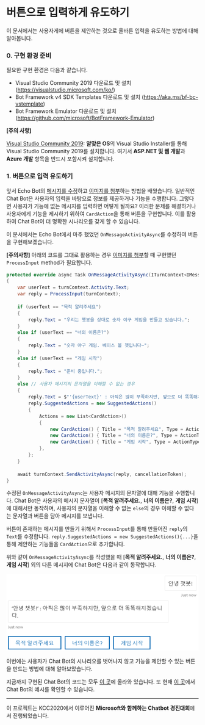 # 버튼으로 입력하게 유도하기

이 문서에서는 사용자게에 버튼을 제안하는 것으로 올바른 입력을 유도하는 방법에 대해 알아봅니다.



### 0. 구현 환경 준비

필요한 구현 환경은 다음과 같습니다.

- Visual Studio Community 2019 다운로드 및 설치 (https://visualstudio.microsoft.com/ko/)
- Bot Framework v4 SDK Templates  다운로드 및 설치 (https://aka.ms/bf-bc-vstemplate)
- Bot Framework Emulator 다운로드 및 설치 (https://github.com/microsoft/BotFramework-Emulator)

**[주의 사항]**

<u>Visual Studio Community 2019</u>: **알맞은 OS**의 Visual Studio Installer를 통해  Visual Studio Community 2019를 설치합니다. 여기서 **ASP.NET 및 웹 개발**과 **Azure 개발** 항목을 반드시 포함시켜 설치합니다.



### 1. 버튼으로 입력 유도하기

앞서 Echo Bot의 [메시지를 수정](https://github.com/BullsAndCowsBot/chatbot/blob/master/tutorial/1_modify_message.md)하고 [이미지를 첨부](https://github.com/BullsAndCowsBot/chatbot/blob/master/tutorial/2_attachment_image.md)하는 방법을 배웠습니다. 일반적인 Chat Bot은 사용자의 입력을 바탕으로 정보를 제공하거나 기능을 수행합니다. 그렇다면 사용자가 기능에 없는 메시지를 입력하면 어떻게 될까요? 이러한 문제를 해결하거나 사용자에게 기능을 제시하기 위하여 `CardAction`을 통해 버튼을 구현합니다. 이를 활용하여 Chat Bot이 더 명확한 시나리오를 갖게 할 수 있습니다.

이 문서에서는 Echo Bot에서 마주 했었던 `OnMessageActivityAsync`를 수정하여 버튼을 구현해보겠습니다.

**[주의사항]** 아래의 코드를 그대로 활용하는 경우 [이미지를 첨부](https://github.com/BullsAndCowsBot/chatbot/blob/master/tutorial/2_attachment_image.md)할 때 구현했던 `ProcessInput` method가 필요합니다.

```c#
protected override async Task OnMessageActivityAsync(ITurnContext<IMessageActivity> turnContext, CancellationToken cancellationToken)
{
	var userText = turnContext.Activity.Text;
	var reply = ProcessInput(turnContext);

	if (userText == "목적 알려주세요")
	{
		reply.Text = "우리는 챗봇을 상대로 숫자 야구 게임을 만들고 있습니다.";
	}
	else if (userText == "너의 이름은?")
	{
		reply.Text = "숫자 야구 게임. 베이스 볼 쳇입니다~";
	}
	else if (userText == "게임 시작")
	{
		reply.Text = "준비 중입니다.";
	}
	else // 사용자 메시지의 문자열을 이해할 수 없는 경우
	{
		reply.Text = $"'{userText}' : 아직은 많이 부족하지만, 앞으로 더 똑똑해지겠습니다.";
		reply.SuggestedActions = new SuggestedActions()
		{
			Actions = new List<CardAction>()
			{
				new CardAction() { Title = "목적 알려주세요", Type = ActionTypes.ImBack, Value = "목적 알려주세요" },
				new CardAction() { Title = "너의 이름은?", Type = ActionTypes.ImBack, Value = "너의 이름은?" },
				new CardAction() { Title = "게임 시작", Type = ActionTypes.ImBack, Value = "게임 시작" },
			},
		};
	}

	await turnContext.SendActivityAsync(reply, cancellationToken);
}
```

수정된 `OnMessageActivityAsync`는 사용자 메시지의 문자열에 대해 기능을 수행합니다. Chat Bot은 사용자의 메시지 문자열이 [**목적 알려주세요.**, **너의 이름은?**, **게임 시작**]에 대해서만 동작하며, 사용자의 문자열을 이해할 수 없는 `else`의 경우 이해할 수 없다는 문자열과 버튼을 담아 메시지를 보냅니다.

버튼이 존재하는 메시지를 만들기 위해서  `ProcessInput`를 통해 만들어진 `reply`의 `Text`를 수정합니다. `reply.SuggestedActions = new SuggestedActions(){...}`을 통해 제안하는 기능들을 `CardAction`으로 추가합니다.

위와 같이 `OnMessageActivityAsync`를 작성했을 때  [**목적 알려주세요.**, **너의 이름은?**, **게임 시작**] 외의 다른 메시지에 Chat Bot은 다음과 같이 동작합니다.

<img src="..\imgs\button_example.png"/>

이번에는 사용자가 Chat Bot의 시나리오를 벗어나지 않고 기능을 제안할 수 있는 버튼을 만드는 방법에 대해 알아보았습니다.

지금까지 구현된 Chat Bot의 코드는 모두 [이 곳](https://github.com/BullsAndCowsBot/chatbot/tree/master/project/BullsAndCows_0.1)에 올라와 있습니다. 또 현재 [이 곳](https://bullsandcowsbot.github.io/bullsandcows_v01.html)에서 Chat Bot의 예시를 확인할 수 있습니다. 

------

이 프로젝트는 KCC2020에서 이루어진 **Microsoft와 함께하는 Chatbot 경진대회**에서 진행되었습니다.



